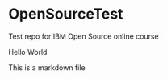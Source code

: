 # OpenSourceTest
Test repo for IBM Open Source online course


Hello World

This is a markdown file
